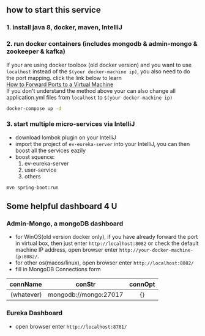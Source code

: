 ## how to start this service
### 1. install java 8, docker, maven, IntelliJ
### 2. run docker containers (includes mongodb & admin-mongo & zookeeper & kafka)   
If your are using docker toolbox (old docker version) and you want to use `localhost` instead of the `$(your docker-machine ip)`, you also need to do the port mapping. click the link below to learn    
[How to Forward Ports to a Virtual Machine](https://www.howtogeek.com/122641/how-to-forward-ports-to-a-virtual-machine-and-use-it-as-a-server/)  
If you don't understand the method above your can also change all application.yml files from `localhost` to `$(your docker-machine ip)`
```bash
docker-compose up -d
```
### 3. start multiple micro-services via IntelliJ
- download lombok plugin on your IntelliJ
- import the project of `ev-eureka-server` into your IntelliJ, you can then boost all the services eazily
- boost squence:
    1. ev-eureka-server
    2. user-service
    3. others
```
mvn spring-boot:run
```
## Some helpful dashboard 4 U
### Admin-Mongo, a mongoDB dashboard
- for WinOS(old version docker only), if you have already forward the port in virtual box, then just enter `http://localhost:8082` or check the default machine IP address, open browser enter `http://your-docker-machine-ip:8082/`. 
- for other os(macos/linux), open browser enter `http://localhost:8082/`
- fill in MongoDB Connections form  
    
connName | conStr | connOpt
---: | :---: | :---:
(whatever) | mongodb://mongo:27017 | {}
### Eureka Dashboard
- open browser enter `http://localhost:8761/`
